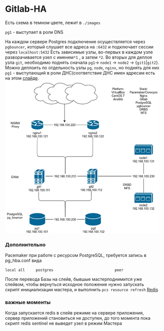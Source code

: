 # Gitlab-HA

Есть схема в темном цвете, лежит в `./images`

`pg1` - выступает в роли DNS

На каждом сервере Postgres подключение осуществляется через `pgbouncer`, который слушает все адреса на `:6432` и подключает сессии через `localhost:5432`
Есть зависимые узлы, во-первых в каждом узле разворачивается узел с именем`*1` , а затем `*2`. Во вторых для деплоя узла `git`, необходимо поднять сначала `pg1`-> `node1` -> `node2` -> {`git1`|`git2`}. Можно деплоить по отдельность узлы `pg`, `node`, `nginx`, но поднять для них `pg1` - выступающий в роли ДНС(соответствие ДНС имен адресам есть на этом [слайде](https://github.com/dbudakov/Gitlab-HA/blob/master/images/project_dark_dns.jpg).
![](https://github.com/dbudakov/Gitlab-HA/blob/master/images/project_white.jpg)

### Дополнительно

Pacemaker при работе с ресурсом PostgreSQL, требуется запись в pg_hba.conf вида

```
local all     postgres                            peer
```

После перевода Базы на слейв, бывшые мастерподнимится уже слейвом, чтобы вернуться исходное положение нужно
запускать скрипт инициализации мастера, и выполнить `pcs resource refresh`
[Redis](https://club.directum.ru/post/222438)

### важные моменты

Когда запускается redis в слейв режиме на сервере приложения, сервер приложений становиться не доступен, до того момента пока скрипт redis sentinel не выведет узел в режим Мастера
